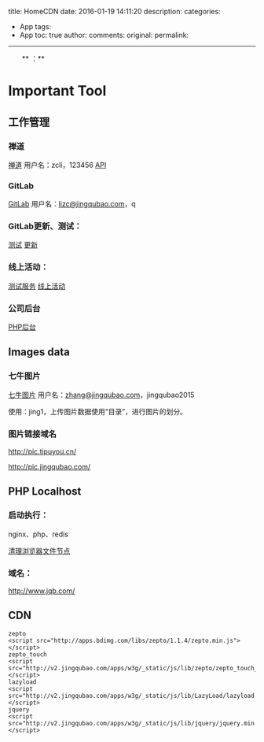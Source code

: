 ﻿title: HomeCDN
date: 2016-01-19 14:11:20
description: 
categories:
- App
tags:
- App
toc: true
author:
comments:
original:
permalink: 
---
　　** ：**
<!-- more -->
# Important Tool

## 工作管理

### 禅道

[禅道](http://pms.jingqubao.com/ "景区宝项目管理系统")
用户名：zcli，123456
[API](http://doc.jingqubao.com/ "API Doc")
### GitLab

[GitLab](http://192.168.1.208/ "Git版本")
用户名：lizc@jingqubao.com，q

### GitLab更新、测试：

[测试](http://192.168.1.203/h5/Activity/March/ "Gitlab浏览")
[更新](http://192.168.1.203/Empty/page/deploy.jsp "更新Pull")

### 线上活动：

[测试服务](http://v2test.jingqubao.com/w3g/Weixin/spring "用于上线的本地测试")
[线上活动](http://v2.jingqubao.com/w3g/Weixin/spring "线上域名")


### 公司后台

[PHP后台](http://v2.jingqubao.com/admin/Index/index "")

## Images data

### 七牛图片

[七牛图片](https://portal.qiniu.com/bucket/jing1/resource "七牛数据平台")
用户名：zhang@jingqubao.com，jingqubao2015

使用：jing1，上传图片数据使用“目录”，进行图片的划分。

### 图片链接域名

http://pic.tipuyou.cn/

http://pic.jingqubao.com/


## PHP Localhost

### 启动执行：

nginx、php、redis

[清理浏览器文件节点](http://www.jqb.com/cleancache.php "")

### 域名：
http://www.jqb.com/

## CDN

```
zepto
<script src="http://apps.bdimg.com/libs/zepto/1.1.4/zepto.min.js"></script>
zepto_touch
<script src="http://v2.jingqubao.com/apps/w3g/_static/js/lib/zepto/zepto_touch_min.js"></script>
lazyload
<script src="http://v2.jingqubao.com/apps/w3g/_static/js/lib/LazyLoad/lazyload.min.js"></script>
jquery
<script src="http://v2.jingqubao.com/apps/w3g/_static/js/lib/jquery/jquery.min.js"></script>
```

[]( "")